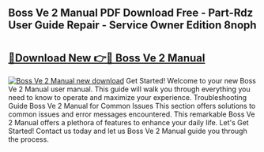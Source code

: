 ## Boss Ve 2 Manual PDF Download Free - Part-Rdz User Guide Repair - Service Owner Edition 8noph

# <h2><a href="http://bc39561.oget.top/?id=Boss+Ve+2+Manual">🔗Download New 👉🔴 Boss Ve 2 Manual</a></h2>

[![Boss Ve 2 Manual new download](https://i.imgur.com/5g1atiW.png)](http://bc39561.oget.top/?id=Boss+Ve+2+Manual)
Get Started! Welcome to your new Boss Ve 2 Manual user manual. This guide will walk you through everything you need to know to operate and maximize your experience. Troubleshooting Guide Boss Ve 2 Manual for Common Issues This section offers solutions to common issues and error messages encountered. This remarkable Boss Ve 2 Manual offers a plethora of features to enhance your daily life. Let's Get Started! Contact us today and let us Boss Ve 2 Manual guide you through the process.

